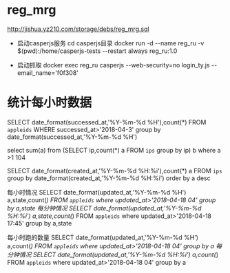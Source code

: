 # reg_mrg

http://jishua.yz210.com/storage/debs/reg_mrg.sql


* 启动casperjs服务
cd casperjs目录
docker run -d --name reg_ru -v $(pwd):/home/casperjs-tests --restart always reg_ru:1.0

* 启动抓取
docker exec reg_ru casperjs --web-security=no login_ty.js --email_name='f0f308'

# 统计每小时数据
SELECT date_format(successed_at,'%Y-%m-%d %H'),count(*) FROM `appleids` WHERE successed_at>'2018-04-3' group by date_format(successed_at,'%Y-%m-%d %H')

select sum(a) from (SELECT ip,count(*) a FROM `ips` group by ip) b where a >1  104

SELECT date_format(created_at,'%Y-%m-%d %H:%i'),count(*) a FROM `ips` group by date_format(created_at,'%Y-%m-%d %H:%i') order by a desc

每小时情况
SELECT date_format(updated_at,'%Y-%m-%d %H') a,state,count(*) FROM `appleids` where updated_at>'2018-04-18 04' group by a,state
每分钟情况
SELECT date_format(updated_at,'%Y-%m-%d %H:%i') a,state,count(*) FROM `appleids` where updated_at>'2018-04-18 17:45' group by a,state

每小时跑的数量
SELECT date_format(updated_at,'%Y-%m-%d %H') a,count(*) FROM `appleids` where updated_at>'2018-04-18 04' group by a
每分钟情况
SELECT date_format(updated_at,'%Y-%m-%d %H:%i') a,count(*) FROM `appleids` where updated_at>'2018-04-18 04' group by a
